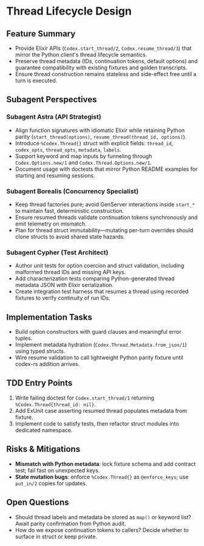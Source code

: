 # Thread Lifecycle Design

## Feature Summary
- Provide Elixir APIs (`Codex.start_thread/2`, `Codex.resume_thread/3`) that mirror the Python client's thread lifecycle semantics.
- Preserve thread metadata (IDs, continuation tokens, default options) and guarantee compatibility with existing fixtures and golden transcripts.
- Ensure thread construction remains stateless and side-effect free until a turn is executed.

## Subagent Perspectives
### Subagent Astra (API Strategist)
- Align function signatures with idiomatic Elixir while retaining Python parity (`start_thread(options)`, `resume_thread(thread_id, options)`).
- Introduce `%Codex.Thread{}` struct with explicit fields: `thread_id`, `codex_opts`, `thread_opts`, `metadata`, `labels`.
- Support keyword and map inputs by funneling through `Codex.Options.new/1` and `Codex.Thread.Options.new/1`.
- Document usage with doctests that mirror Python README examples for starting and resuming sessions.

### Subagent Borealis (Concurrency Specialist)
- Keep thread factories pure; avoid GenServer interactions inside `start_*` to maintain fast, deterministic construction.
- Ensure resumed threads validate continuation tokens synchronously and emit telemetry on mismatch.
- Plan for thread struct immutability—mutating per-turn overrides should clone structs to avoid shared state hazards.

### Subagent Cypher (Test Architect)
- Author unit tests for option coercion and struct validation, including malformed thread IDs and missing API keys.
- Add characterization tests comparing Python-generated thread metadata JSON with Elixir serialization.
- Create integration test harness that resumes a thread using recorded fixtures to verify continuity of run IDs.

## Implementation Tasks
- Build option constructors with guard clauses and meaningful error tuples.
- Implement metadata hydration (`Codex.Thread.Metadata.from_json/1`) using typed structs.
- Wire resume validation to call lightweight Python parity fixture until codex-rs addition arrives.

## TDD Entry Points
1. Write failing doctest for `Codex.start_thread/1` returning `%Codex.Thread{thread_id: nil}`.
2. Add ExUnit case asserting resumed thread populates metadata from fixture.
3. Implement code to satisfy tests, then refactor struct modules into dedicated namespace.

## Risks & Mitigations
- **Mismatch with Python metadata**: lock fixture schema and add contract test; fail fast on unexpected keys.
- **State mutation bugs**: enforce `%Codex.Thread{}` as `@enforce_keys`; use `put_in/2` copies for updates.

## Open Questions
- Should thread labels and metadata be stored as `map()` or keyword list? Await parity confirmation from Python audit.
- How do we expose continuation tokens to callers? Decide whether to surface in struct or keep private.
